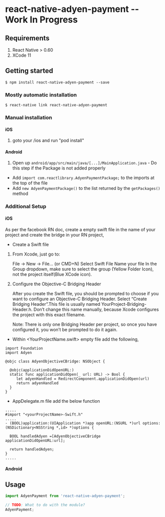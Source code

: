 # react-native-adyen-payment -- Work In Progress

## Requirements
  1. React Native > 0.60
  2. XCode 11

## Getting started

`$ npm install react-native-adyen-payment --save`

### Mostly automatic installation

`$ react-native link react-native-adyen-payment`

### Manual installation

#### iOS

1. goto your <ProjectFolder>/ios and run "pod install"
  
#### Android

1. Open up `android/app/src/main/java/[...]/MainApplication.java` - Do this step if the Package is not added properly
  - Add `import com.reactlibrary.AdyenPaymentPackage;` to the imports at the top of the file
  - Add `new AdyenPaymentPackage()` to the list returned by the `getPackages()` method

### Additional Setup

#### iOS
As per the facebook RN doc, create a empty swift file in the name of your project and create the bridge in your RN project,

* Create a Swift file

1. From Xcode, just go to:

      File → New → File… (or CMD+N)
      Select Swift File
      Name your file <YourProjectName>
      In the Group dropdown, make sure to select the group <YourProjectNameFolder>(Yellow Folder Icon), not the project itself(Blue XCode icon).
    
2. Configure the Objective-C Bridging Header

      After you create the Swift file, you should be prompted to choose if you want to configure an Objective-C Bridging Header. Select “Create Bridging Header”.This file is usually named YourProject-Bridging-Header.h. Don’t change this name manually, because Xcode configures the project with this exact filename.
    
    Note: There is only one Bridging Header per project, so once you have configured it, you won’t be prompted to do it again.

* Within <YourProjectName.swift> empty file add the following,
```
import Foundation
import Adyen

@objc class AdyenObjectiveCBridge: NSObject {
  
  @objc(applicationDidOpenURL:)
  static func applicationDidOpen(_ url: URL) -> Bool {
     let adyenHandled = RedirectComponent.applicationDidOpen(url)
     return adyenHandled
  }
}
```
* AppDelegate.m file add the below function
```
.....
#import "<yourProjectName>-Swift.h"
.....
- (BOOL)application:(UIApplication *)app openURL:(NSURL *)url options:(NSDictionary<NSString *,id> *)options {
  
  BOOL handledAdyen =[AdyenObjectiveCBridge applicationDidOpenURL:url];
  
  return handledAdyen;
}
.....
```

#### Android

## Usage
```javascript
import AdyenPayment from 'react-native-adyen-payment';

// TODO: What to do with the module?
AdyenPayment;
```
